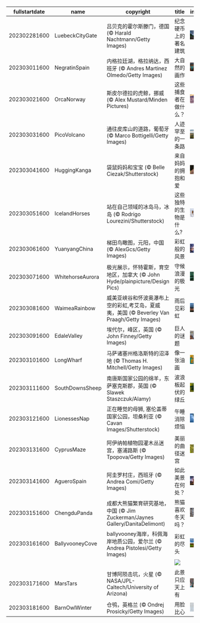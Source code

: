 |fullstartdate|name|copyright|title|image|
|--|--|--|--|--|
202302281600|LuebeckCityGate|吕贝克的霍尔斯滕门，德国 (© Harald Nachtmann/Getty Images)|纪念硬币上的著名建筑|![](/zh-CN/2023/03/202302281600LuebeckCityGate.jpg)|
202303011600|NegratinSpain|内格拉廷湖，格拉纳达，西班牙 (© Andres Martinez Olmedo/Getty Images)|大自然的画作|![](/zh-CN/2023/03/202303011600NegratinSpain.jpg)|
202303021600|OrcaNorway|斯皮尔德拉的虎鲸，挪威 (© Alex Mustard/Minden Pictures)|这些捕食者在做什么？|![](/zh-CN/2023/03/202303021600OrcaNorway.jpg)|
202303031600|PicoVolcano|通往皮库山的道路，葡萄牙 (© Marco Bottigelli/Getty Images)|人迹罕至的一条路|![](/zh-CN/2023/03/202303031600PicoVolcano.jpg)|
202303041600|HuggingKanga|袋鼠妈妈和宝宝 (© Belle Ciezak/Shutterstock)|来自妈妈的拥抱和爱|![](/zh-CN/2023/03/202303041600HuggingKanga.jpg)|
202303051600|IcelandHorses|站在自己领域的冰岛马，冰岛 (© Rodrigo Lourezini/Shutterstock)|这些独特的生物是什么?|![](/zh-CN/2023/03/202303051600IcelandHorses.jpg)|
202303061600|YuanyangChina|梯田鸟瞰图，元阳，中国 (© AlexGcs/Getty Images)|彩虹般的风景|![](/zh-CN/2023/03/202303061600YuanyangChina.jpg)|
202303071600|WhitehorseAurora|极光展示，怀特霍斯，育空地区，加拿大 (© John Hyde/plainpicture/Design Pics)|守候浪漫的极光|![](/zh-CN/2023/03/202303071600WhitehorseAurora.jpg)|
202303081600|WaimeaRainbow|威美亚峡谷和怀波奥瀑布上空的彩虹,考艾岛，夏威夷，美国 (© Beverley Van Praagh/Getty Images)|雨后见彩虹|![](/zh-CN/2023/03/202303081600WaimeaRainbow.jpg)|
202303091600|EdaleValley|埃代尔，峰区，英国 (© John Finney/Getty Images)|巨人的谜题|![](/zh-CN/2023/03/202303091600EdaleValley.jpg)|
202303101600|LongWharf|马萨诸塞州格洛斯特的沼泽地 (© Thomas H. Mitchell/Getty Images)|像一张油画|![](/zh-CN/2023/03/202303101600LongWharf.jpg)|
202303111600|SouthDownsSheep|南唐斯国家公园的绵羊，东萨塞克斯郡，英国 (© Slawek Staszczuk/Alamy)|波浪板起伏的绿丘|![](/zh-CN/2023/03/202303111600SouthDownsSheep.jpg)|
202303121600|LionessesNap|正在睡觉的母狮, 塞伦盖蒂国家公园，坦桑利亚 (© Cavan Images/Shutterstock)|午睡消除烦恼|![](/zh-CN/2023/03/202303121600LionessesNap.jpg)|
202303131600|CyprusMaze|阿伊纳帕植物园灌木丛迷宫，塞浦路斯 (© Tpopova/Getty Images)|美丽的曲径迷宫|![](/zh-CN/2023/03/202303131600CyprusMaze.jpg)|
202303141600|AgueroSpain|阿圭罗村庄，西班牙 (© Andrea Comi/Getty Images)|如此美景在何处？|![](/zh-CN/2023/03/202303141600AgueroSpain.jpg)|
202303151600|ChengduPanda|成都大熊猫繁育研究基地，中国 (© Jim Zuckerman/Jaynes Gallery/DanitaDelimont)|熊猫喜欢冬天吗？|![](/zh-CN/2023/03/202303151600ChengduPanda.jpg)|
202303161600|BallyvooneyCove|ballyvooney海岸，科佩海岸地质公园，爱尔兰 (© Andrea Pistolesi/Getty Images)|彩虹的尽头|![](/zh-CN/2023/03/202303161600BallyvooneyCove.jpg)|
||||![](/zh-CN/2023/03/.jpg)|
202303171600|MarsTars|甘博阿陨击坑，火星 (© NASA/JPL-Caltech/University of Arizona)|此景只应天上有|![](/zh-CN/2023/03/202303171600MarsTars.jpg)|
202303181600|BarnOwlWinter|仓鸮，英格兰 (© Ondrej Prosicky/Getty Images)|用脸比心|![](/zh-CN/2023/03/202303181600BarnOwlWinter.jpg)|
